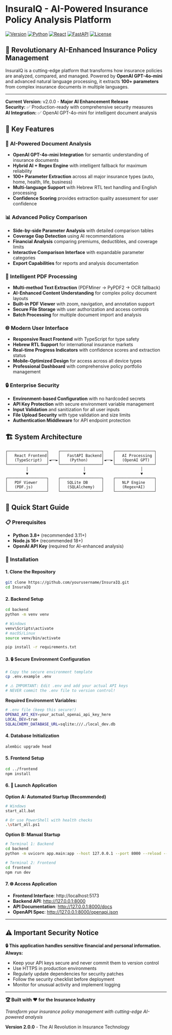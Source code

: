 # InsuraIQ - AI-Powered Insurance Policy Analysis Platform

[![Version](https://img.shields.io/badge/version-2.0.0-blue.svg)](#)
[![Python](https://img.shields.io/badge/python-3.8+-green.svg)](https://python.org)
[![React](https://img.shields.io/badge/react-18.0+-blue.svg)](https://reactjs.org)
[![FastAPI](https://img.shields.io/badge/fastapi-0.104+-red.svg)](https://fastapi.tiangolo.com)
[![License](https://img.shields.io/badge/license-MIT-yellow.svg)](LICENSE)

## 🚀 **Revolutionary AI-Enhanced Insurance Policy Management**

InsuraIQ is a cutting-edge platform that transforms how insurance policies are analyzed, compared, and managed. Powered by **OpenAI GPT-4o-mini** and advanced natural language processing, it extracts **100+ parameters** from complex insurance documents in multiple languages.

---
**Current Version:** v2.0.0 - **Major AI Enhancement Release**  
**Security:** ✅ Production-ready with comprehensive security measures  
**AI Integration:** ✅ OpenAI GPT-4o-mini for intelligent document analysis

## 🎯 **Key Features**

### 🧠 **AI-Powered Document Analysis**
- **OpenAI GPT-4o-mini Integration** for semantic understanding of insurance documents
- **Hybrid AI + Regex Engine** with intelligent fallback for maximum reliability
- **100+ Parameter Extraction** across all major insurance types (auto, home, health, life, business)
- **Multi-language Support** with Hebrew RTL text handling and English processing
- **Confidence Scoring** provides extraction quality assessment for user confidence

### 📊 **Advanced Policy Comparison**
- **Side-by-side Parameter Analysis** with detailed comparison tables
- **Coverage Gap Detection** using AI recommendations
- **Financial Analysis** comparing premiums, deductibles, and coverage limits
- **Interactive Comparison Interface** with expandable parameter categories
- **Export Capabilities** for reports and analysis documentation

### 📄 **Intelligent PDF Processing**
- **Multi-method Text Extraction** (PDFMiner → PyPDF2 → OCR fallback)
- **AI-Enhanced Content Understanding** for complex policy document layouts
- **Built-in PDF Viewer** with zoom, navigation, and annotation support
- **Secure File Storage** with user authorization and access controls
- **Batch Processing** for multiple document import and analysis

### 🌐 **Modern User Interface**
- **Responsive React Frontend** with TypeScript for type safety
- **Hebrew RTL Support** for international insurance markets
- **Real-time Progress Indicators** with confidence scores and extraction status
- **Mobile-Optimized Design** for access across all device types
- **Professional Dashboard** with comprehensive policy portfolio management

### 🔒 **Enterprise Security**
- **Environment-based Configuration** with no hardcoded secrets
- **API Key Protection** with secure environment variable management
- **Input Validation** and sanitization for all user inputs
- **File Upload Security** with type validation and size limits
- **Authentication Middleware** for API endpoint protection

## 🏗️ **System Architecture**

```
┌─────────────────┐    ┌──────────────────┐    ┌─────────────────┐
│   React Frontend│    │   FastAPI Backend│    │   AI Processing │
│   (TypeScript)  │◄──►│    (Python)      │◄──►│   (OpenAI GPT)  │
└─────────────────┘    └──────────────────┘    └─────────────────┘
         │                        │                        │
         ▼                        ▼                        ▼
┌─────────────────┐    ┌──────────────────┐    ┌─────────────────┐
│   PDF Viewer    │    │   SQLite DB      │    │   NLP Engine    │
│   (PDF.js)      │    │   (SQLAlchemy)   │    │   (Regex+AI)    │
└─────────────────┘    └──────────────────┘    └─────────────────┘
```

## 🚀 **Quick Start Guide**

### 📋 **Prerequisites**
- **Python 3.8+** (recommended 3.11+)
- **Node.js 16+** (recommended 18+)
- **OpenAI API Key** (required for AI-enhanced analysis)

### 🔧 **Installation**

#### 1. **Clone the Repository**
```bash
git clone https://github.com/yourusername/InsuraIQ.git
cd InsuraIQ
```

#### 2. **Backend Setup**
```bash
cd backend
python -m venv venv

# Windows
venv\Scripts\activate
# macOS/Linux  
source venv/bin/activate

pip install -r requirements.txt
```

#### 3. **🔒 Secure Environment Configuration**
```bash
# Copy the secure environment template
cp .env.example .env

# ⚠️ IMPORTANT: Edit .env and add your actual API keys
# NEVER commit the .env file to version control!
```

**Required Environment Variables:**
```bash
# .env file (keep this secure!)
OPENAI_API_KEY=your_actual_openai_api_key_here
LOCAL_DEV=true
SQLALCHEMY_DATABASE_URL=sqlite:///./local_dev.db
```

#### 4. **Database Initialization**
```bash
alembic upgrade head
```

#### 5. **Frontend Setup**
```bash
cd ../frontend
npm install
```

#### 6. **🚀 Launch Application**

**Option A: Automated Startup (Recommended)**
```bash
# Windows
start_all.bat

# Or use PowerShell with health checks
.\start_all.ps1
```

**Option B: Manual Startup**
```bash
# Terminal 1: Backend
cd backend
python -m uvicorn app.main:app --host 127.0.0.1 --port 8000 --reload --no-use-colors

# Terminal 2: Frontend
cd frontend
npm run dev
```

#### 7. **🌐 Access Application**
- **Frontend Interface**: http://localhost:5173
- **Backend API**: http://127.0.0.1:8000
- **API Documentation**: http://127.0.0.1:8000/docs
- **OpenAPI Spec**: http://127.0.0.1:8000/openapi.json

---

## ⚠️ **Important Security Notice**

**🔒 This application handles sensitive financial and personal information. Always:**
- Keep your API keys secure and never commit them to version control
- Use HTTPS in production environments
- Regularly update dependencies for security patches
- Follow the security checklist before deployment
- Monitor for unusual activity and implement logging

---

**🏆 Built with ❤️ for the Insurance Industry**

*Transform your insurance policy management with cutting-edge AI-powered analysis*

**Version 2.0.0** - The AI Revolution in Insurance Technology
